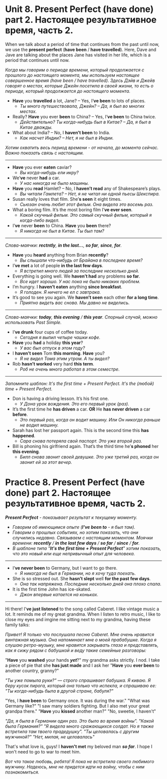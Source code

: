 # Unit 8. Present Perfect (have done) part 2. Настоящее результативное время, часть 2.

When we talk about a period of time that continues from the past until now, we use the __present perfect__ (__have been__ / __have travelled__). Here, Dave and Jave are talking about the places Jane has visited in her life, which is a period that continues until now. 

*Когда мы говорим о периоде времени, который продолжается с прошлого до настоящего момента, мы используем настоящее совершенное время (have been / have travelled). Здесь Дэйв и Джейв говорят о местах, которые Джейн посетила в своей жизни, то есть о периоде, который продолжается до настоящего момента.*
- __Have__ you __travelled__ a lot, Jane? – Yes, I’__ve been__ to lots of places.
    - *Ты много путешествовала, Джейн? – Да, я был во многих местах.*
- Really? __Have__ you ever __been__ to China? – Yes, I’__ve been__ to China twice.
    - *Действительно? Ты когда-нибудь был в Китае? – Да, я был в Китае дважды.*
- What about India? – No, I __haven’t been__ to India.
    - *Как насчет Индии? – Нет, я не был в Индии.*

*Хотим охватить весь период времени - от начала, до момента сейчас. Важно показать связь с настоящим.*

---
- __Have__ you ever __eaten__ caviar?
    - *Вы когда-нибудь ели икру?*
- We’__ve__ never __had__ a car.
    - *У нас никогда не было машины.*
- __Have__ you __read__ Hamlet? – No, I __haven’t read__ any of Shakespeare’s plays.
    - *Вы читали Гамлета? – Нет, я не читал ни одной пьесы Шекспира.*
- Susan really loves that film. She’__s seen__ it eight times.
    - *Сьюзан очень любит этот фильм. Она видела это восемь раз.*
- What a boring film. It’s the most boring film I’__ve ever seen__.
    - *Какой скучный фильм. Это самый скучный фильм, который я когда-либо видел.*
- I’__ve__ never __been__ to China. __Have__ you __been__ there?
    - *Я никогда не был в Китае. Ты был там?*

---
*Слова-маячки: __rectntly__, __in the last...__, __so far__, __since__, __for__.*
- __Have__ you __heard__ anything from Brian __recently__?
    - *Вы слышали что-нибудь от Брайана в последнее время?*
- I’__ve met__ a lot of people __in the last few days__.
    - *Я встретил много людей за последние несколько дней.*
- Everything is going well. We __haven’t had__ any problems __so far__.
    - *Все идет хорошо. У нас пока не было никаких проблем.*
- I’m hungry. I __haven’t eaten__ anything __since breakfast__.
    - *Я голоден. Я ничего не ел с завтрака.*
- It’s good to see you again. We __haven’t seen__ each other __for a long time__.
    - *Приятно видеть вас снова. Мы давно не виделись.*

---
*Слова-маячки: __today__, __this evening__ / __this year__. Спорный случай, можно использовать Past Simple.*
- I’__ve drunk__ four cups of coffee today.
    - *Сегодня я выпил четыре чашки кофе.*
- __Have__ you __had__ a holiday __this year__?
    - *У вас был отпуск в этом году?*
- I __haven’t seen__ Tom __this morning__. __Have__ you?
    - *Я не видел Тома этим утром. А ты видел?*
- Rob __hasn’t worked__ very hard __this term__.
    - *Роб не очень много работал в этом семестре.*

---
*Запомните шаблон: It's the first time + Present Perfect. It's the (любой) time + Present Perfect.*
- Don is having a driving lesson. It’s his first one.
    - *У Дона урок вождения. Это его первый урок (раз).*
- It’s the first time he __has driven__ a car. __OR__ He __has never driven__ a car __before__.
    - *Это первый раз, когда он водит машину. Или Он никогда раньше не водил машину.*
- Sarah has lost her passport again. This is the second time this __has happened__.
    - *Сара снова потеряла свой паспорт. Это уже второй раз.*
- Bill is phoning his girlfriend again. That’s the third time he’__s phoned__ her __this evening__.
    - *Билл снова звонит своей девушке. Это уже третий раз, когда он звонит ей за этот вечер.*

# Practice 8. Present Perfect (have done) part 2. Настоящее результативное время, часть 2.
*__Present Perfect__ - показывает результат к текущему моменту.*
- *Говорим об имеющимся опыте (__I've been to__ - я был там).*
- *Говорим о прошлых событиях, но хотим показать, что они случились недавно. Связываем с настоящим моментом. Моячки времени: __recently__ / __in the last few days__ / __so far__ / __since__ / __for__.*
- *В шаблоне типа "__It's the first time + Present Perfect__" хотим показать, что это новый или еще непривычный опыт для человека.*

---
- I’__ve never been__ to Germany, but I want to go there.
    - *Я никогда не был в Германии, но я хочу туда поехать.*
- She is so stressed out. She __hasn’t slept__ well __for the past few days__.
    - *Она так напряжена. Последние несколько дней она плохо спала.*
- It is the first time John has ice-skated.
    - *Джон впервые катается на коньках.*

---
Hi there! I'__ve just listened__ to the song called Caberet. I like vintage music a lot. It reminds me of my great grandma. When I listen to retro music, I like to close my eyes and imgine me sitting next to my grandma, having these family talks: 

*Привет! Я только что послушала песню Caberet. Мне очень нравится винтажная музыка. Она напоминает мне о моей прабабушке. Когда я слушаю ретро-музыку, мне нравится закрывать глаза и представлять, как я сижу рядом с бабушкой и веду такие семейные разговоры:*

"__Have__ you __washed__ your hands __*yet*__?" my grandma asks strictly. I nod. I take a piece of pie that she __has just made__ and I ask her "__Have__ you __ever been__ to another country, granny?"

*"Ты уже помыла руки?" — строго спрашивает бабушка. Я киваю. Я беру кусок пирога, который она только что испекла, и спрашиваю ее: "Ты когда-нибудь была в другой стране, бабуля?"*

"Yes, I __have been__ to Germany once. It was during the war." "What was Germany like?" "I saw many soldiers fighting. But I also met your great grandpa there." "__Have__ you __kissed__ another man?" "No, sweetie, I haven't"

*"Да, я была в Германии один раз. Это было во время войны". "Какой была Германия?" "Я видела много сражающихся солдат. Но я также встретила там твоего прадедушку". "Ты целовалась с другим мужчиной?" "Нет, милая, не целовалась"*

That's what love is, guys! I __haven't met__ my beloved man __*so far*__. I hope I won't need to go to war to meet him.

*Вот что такое любовь, ребята! Я пока не встретила своего любимого мужчину. Надеюсь, мне не придется идти на войну, чтобы с ним познакомиться.*